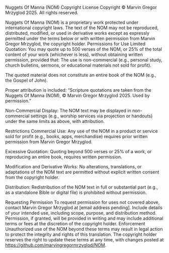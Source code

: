 Nuggets Of Manna (NOM) Copyright License
Copyright © Marvin Gregor Mrzyglod 2025. All rights reserved.

Nuggets Of Manna (NOM) is a proprietary work protected under international copyright laws. The text of the NOM may not be reproduced, distributed, modified, or used in derivative works except as expressly permitted under the terms below or with written permission from Marvin Gregor Mrzyglod, the copyright holder.
Permissions for Use
Limited Quotation:
You may quote up to 500 verses of the NOM, or 25% of the total content of your work (whichever is less), without obtaining written permission, provided that:
The use is non-commercial (e.g., personal study, church bulletins, sermons, or educational materials not sold for profit).

The quoted material does not constitute an entire book of the NOM (e.g., the Gospel of John).

Proper attribution is included: “Scripture quotations are taken from the Nuggets Of Manna (NOM), © Marvin Gregor Mrzyglod 2025. Used by permission.”

Non-Commercial Display:
The NOM text may be displayed in non-commercial settings (e.g., worship services via projection or handouts) under the same limits as above, with attribution.

Restrictions
Commercial Use:
Any use of the NOM in a product or service sold for profit (e.g., books, apps, merchandise) requires prior written permission from Marvin Gregor Mrzyglod.

Excessive Quotation:
Quoting beyond 500 verses or 25% of a work, or reproducing an entire book, requires written permission.

Modification and Derivative Works:
No alterations, translations, or adaptations of the NOM text are permitted without explicit written consent from the copyright holder.

Distribution:
Redistribution of the NOM text in full or substantial part (e.g., as a standalone Bible or digital file) is prohibited without permission.

Requesting Permission
To request permission for uses not covered above, contact Marvin Gregor Mrzyglod at [email address pending]. Include details of your intended use, including scope, purpose, and distribution method. Permission, if granted, will be provided in writing and may include additional terms or fees at the discretion of the copyright holder.
Enforcement
Unauthorized use of the NOM beyond these terms may result in legal action to protect the integrity and rights of this translation. The copyright holder reserves the right to update these terms at any time, with changes posted at https://github.com/marvingregormrzyglod/NOM.

